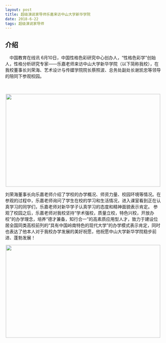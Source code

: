 ```yaml
---
layout: post
title: 超级演说家导师乐嘉来访中山大学新华学院
date: 2018-6-22
tags: 超级演说家导师 
---
```


## 介绍

　中国教育在线讯 6月10日，中国性格色彩研究中心创办人，“性格色彩学”创始人，性格分析研究专家——乐嘉老师来访中山大学新华学院（以下简称我校），在我校董事长刘荣海、艺术设计与传媒学院院长蔡照波、总务处副处长谢凯忠等领导的陪同下参观校园。

　                          
<div align="center">
	<img src="http://guangdong.eol.cn/guangdongnews/201806/W020180612392384961097.png" height="300" width="500">  
</div> 

  刘荣海董事长向乐嘉老师介绍了学校的办学概况、师资力量、校园环境等情况。在参观的过程中，乐嘉老师询问了学生在校的学习和生活情况，进入课室看到正在认真学习的同学们，乐嘉老师对新华学子认真学习的态度和精神面貌表示肯定。
  参观了校园之后，乐嘉老师对我校坚持“学术强校，质量立校，特色兴校，开放办校”的办学理念，培养“德才兼备，知行合一”的高素质应用型人才，致力于建设位居全国同类高校前列的“具有中国岭南特色的现代大学”的办学模式表示肯定，同时也表达了他本人对于我校办学发展的美好祝愿，他祝愿中山大学新华学院稳步前进、蓬勃发展！
  
<div align="center">
	<img src="http://guangdong.eol.cn/guangdongnews/201806/W020180612392418346226.png" height="300" width="500">  
</div> 

